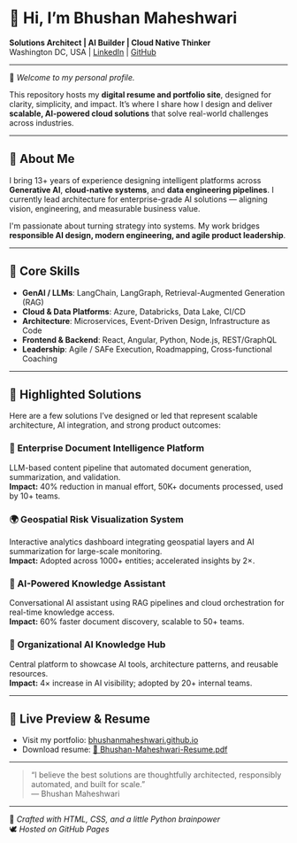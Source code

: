 # 👋 Hi, I’m Bhushan Maheshwari

**Solutions Architect | AI Builder | Cloud Native Thinker**  
Washington DC, USA | [LinkedIn](https://www.linkedin.com/in/bhushanmaheshwari) | [GitHub](https://github.com/bhushanmaheshwari)

---

🌟 _Welcome to my personal profile._

This repository hosts my **digital resume and portfolio site**, designed for clarity, simplicity, and impact. It’s where I share how I design and deliver **scalable, AI-powered cloud solutions** that solve real-world challenges across industries.

---

## 💼 About Me

I bring 13+ years of experience designing intelligent platforms across **Generative AI**, **cloud-native systems**, and **data engineering pipelines**. I currently lead architecture for enterprise-grade AI solutions — aligning vision, engineering, and measurable business value.

I'm passionate about turning strategy into systems. My work bridges **responsible AI design, modern engineering, and agile product leadership**.

---

## 🔧 Core Skills

- **GenAI / LLMs**: LangChain, LangGraph, Retrieval-Augmented Generation (RAG)
- **Cloud & Data Platforms**: Azure, Databricks, Data Lake, CI/CD
- **Architecture**: Microservices, Event-Driven Design, Infrastructure as Code
- **Frontend & Backend**: React, Angular, Python, Node.js, REST/GraphQL
- **Leadership**: Agile / SAFe Execution, Roadmapping, Cross-functional Coaching

---

## 🚀 Highlighted Solutions

Here are a few solutions I’ve designed or led that represent scalable architecture, AI integration, and strong product outcomes:

### 🧠 Enterprise Document Intelligence Platform  
LLM-based content pipeline that automated document generation, summarization, and validation.  
**Impact:** 40% reduction in manual effort, 50K+ documents processed, used by 10+ teams.

### 🌍 Geospatial Risk Visualization System  
Interactive analytics dashboard integrating geospatial layers and AI summarization for large-scale monitoring.  
**Impact:** Adopted across 1000+ entities; accelerated insights by 2×.

### 🤖 AI-Powered Knowledge Assistant  
Conversational AI assistant using RAG pipelines and cloud orchestration for real-time knowledge access.  
**Impact:** 60% faster document discovery, scalable to 50+ teams.

### 🧩 Organizational AI Knowledge Hub  
Central platform to showcase AI tools, architecture patterns, and reusable resources.  
**Impact:** 4× increase in AI visibility; adopted by 20+ internal teams.

---

## 📄 Live Preview & Resume

- Visit my portfolio: [bhushanmaheshwari.github.io](https://bhushanmaheshwari.github.io/)
- Download resume: [📄 Bhushan-Maheshwari-Resume.pdf](./Bhushan-Maheshwari-Resume.pdf)

---

> “I believe the best solutions are thoughtfully architected, responsibly automated, and built for scale.”  
> — Bhushan Maheshwari

---

🧭 *Crafted with HTML, CSS, and a little Python brainpower*  
🕊️ _Hosted on GitHub Pages_
